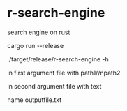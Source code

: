 # r-search-engine

search engine on rust

cargo run --release

./target/release/r-search-engine -h

in first argument file with path1//npath2

in second argument file with text

name outputfile.txt

